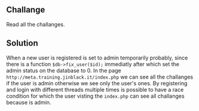 ## Challange
Read all the challanges.
## Solution
When a new user is registered is set to admin temporarily probably, since there is a function `$db->fix_user($id);` immediatly after which set the admin status on the database to 0.
In the page `http://meta.training.jinblack.it/index.php` we can see all the challanges if the user is admin otherwise we see only the user's ones.
By registering and login with different threads multiple times is possible to have a race condition for which the user visting the `index.php` can see all challanges because is admin.
